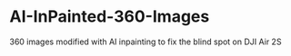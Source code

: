 # AI-InPainted-360-Images
360 images modified with AI inpainting to fix the blind spot on DJI Air 2S
